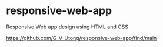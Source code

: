 # responsive-web-app
Responsive Web app design using HTML and CSS


https://github.com/G-V-Utong/responsive-web-app/find/main
